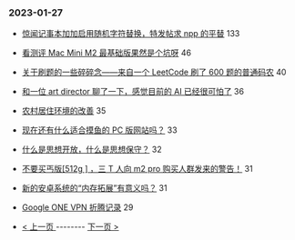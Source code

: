 ### 2023-01-27 
- [惊闻记事本加加启用随机字符替换，特发帖求 npp 的平替](https://www.v2ex.com/t/910777) 133
- [看测评 Mac Mini M2 最基础版果然是个坑呀](https://www.v2ex.com/t/910841) 46
- [关于刷题的一些碎碎念——来自一个 LeetCode 刷了 600 题的普通码农](https://www.v2ex.com/t/910785) 40
- [和一位 art director 聊了一下，感觉目前的 AI 已经很可怕了](https://www.v2ex.com/t/910801) 36
- [农村居住环境的改善](https://www.v2ex.com/t/910807) 35
- [现在还有什么适合摸鱼的 PC 版网站吗？](https://www.v2ex.com/t/910783) 33
- [什么是思想开放，什么是思想保守？](https://www.v2ex.com/t/910826) 32
- [不要买丐版[512g ] ，三 T 人向 m2 pro 购买人群发来的警告！](https://www.v2ex.com/t/910782) 31
- [新的安卓系统的“内存拓展”有意义吗？](https://www.v2ex.com/t/910834) 31
- [Google ONE VPN 折腾记录](https://www.v2ex.com/t/910836) 29 

- [ < 上一页 ](https://github.com/able8/v2ex-hot-record/blob/master/2023-01-26.md) -------- [ 下一页 > ](https://github.com/able8/v2ex-hot-record/blob/master/2023-01-28.md)